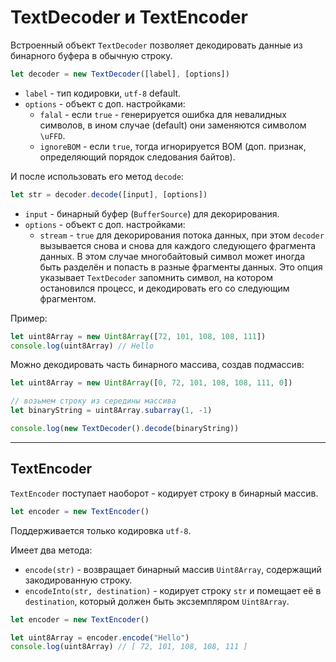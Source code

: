 # TextDecoder и TextEncoder

Встроенный объект `TextDecoder` позволяет декодировать данные из бинарного буфера в обычную строку.

```javascript
let decoder = new TextDecoder([label], [options])
```
* `label` - тип кодировки, `utf-8` default.
* `options` - объект с доп. настройками:
    * `falal` - если `true` - генерируется ошибка для невалидных символов, в ином случае (default) они заменяются символом `\uFFD`.
    * `ignoreBOM` - если `true`, тогда игнорируется BOM (доп. признак, определяющий порядок следования байтов).


И после использовать его метод `decode`:

```javascript
let str = decoder.decode([input], [options])
```
* `input` - бинарный буфер (`BufferSource`) для декорирования.
* `options` - объект с доп. настройками: 
    * `stream` - `true` для декорирования потока данных, при этом `decoder` вызывается снова и снова для каждого следующего фрагмента данных. В этом случае многобайтовый символ может иногда быть разделён и попасть в разные фрагменты данных. Это опция указывает `TextDecoder` запомнить символ, на котором остановился процесс, и декодировать его со следующим фрагментом.

Пример: 

```javascript
let uint8Array = new Uint8Array([72, 101, 108, 108, 111])
console.log(uint8Array) // Hello
```

Можно декодировать часть бинарного массива, создав подмассив: 

```javascript
let uint8Array = new Uint8Array([0, 72, 101, 108, 108, 111, 0])

// возьмем строку из середины массива
let binaryString = uint8Array.subarray(1, -1)

console.log(new TextDecoder().decode(binaryString))
```
***

## TextEncoder

`TextEncoder` поступает наоборот - кодирует строку в бинарный массив.

```javascript
let encoder = new TextEncoder()
```

Поддерживается только кодировка `utf-8`.

Имеет два метода: 
* `encode(str)` - возвращает бинарный массив `Uint8Array`, содержащий закодированную строку.
* `encodeInto(str, destination)` - кодирует строку `str` и помещает её в `destination`, который должен быть эксземпляром `Uint8Array`.

```javascript
let encoder = new TextEncoder()

let uint8Array = encoder.encode("Hello")
console.log(uint8Array) // [ 72, 101, 108, 108, 111 ]
```

